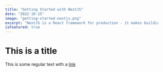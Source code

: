 ```yaml
---
title: "Getting Started with NextJS"
date: "2022-10-15"
image: "getting-started-nextjs.png"
excerpt: "NextJS is a React framework for production - it makes building fullstack React apps and sites a breeze and ships with built-in SSR."
isFeatured: true
---
```


# This is a title

This is some regular text with a [link](https://google.com)
